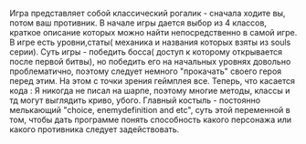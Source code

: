 Игра представляет собой классический рогалик - сначала ходите вы, потом ваш противник. В начале игры дается выбор из 4 классов, краткое описание которых можно найти непосредственно в самой игре. В игре есть уровни,статы( механика и названия которых взяты из souls серии). Суть игры - победить босса( доступ к которому открывается после первой битвы), но победить его на начальных уровнях довольно проблематично, поэтому следует немного "прокачать" своего героя перед этим. На этом с точки зрения геймплея все. Теперь, что касается кода : Я никогда не писал на шарпе, поэтому многие методы, классы и тд могут выглядить криво, убого. Главный костыль - постоянно мелькающий "choice, enemydefinition and etc", суть этой переменной в том, чтобы дать программе понять способность какого персонажа или какого противника следует задействовать. 
